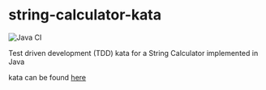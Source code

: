 # string-calculator-kata
![Java CI](https://github.com/woodRock/string-calculator-kata/workflows/Java%20CI/badge.svg)

Test driven development (TDD) kata for a String Calculator implemented in Java

kata can be found [here](https://static1.squarespace.com/static/5c741968bfba3e13975e33a6/t/5ca6614d971a1877cadc4f8a/1554407757512/String+Calculator+Kata+v1.pdf)
